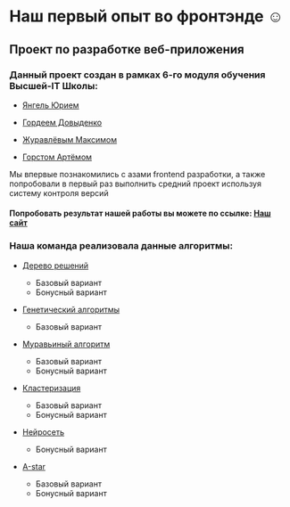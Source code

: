 # Наш первый опыт во фронтэнде ☺️

## Проект по разработке веб-приложения
### Данный проект создан в рамках 6-го модуля обучения Высшей-IT Школы:

- [Янгель Юрием](https://github.com/rendivy)

- [Гордеем Довыденко](https://github.com/StaZisS)

- [Журавлёвым Максимом](https://github.com/kubavsop)

- [Горстом Артёмом](https://github.com/CandyPain)




<p>Мы впервые познакомились с азами frontend разработки, а также попробовали в первый раз выполнить средний проект используя систему контроля версий</p>
<p></p>

#### Попробовать результат нашей работы вы можете по ссылке: [Наш сайт](https://rendivy.github.io/WebProject/)

### Наша команда реализовала данные алгоритмы:



- [Дерево решений](https://ru.wikipedia.org/wiki/%D0%94%D0%B5%D1%80%D0%B5%D0%B2%D0%BE_%D1%80%D0%B5%D1%88%D0%B5%D0%BD%D0%B8%D0%B9)
    + Базовый вариант
    + Бонусный вариант

- [Генетический алгоритмы](https://en.wikipedia.org/wiki/Genetic_algorithm)
    + Базовый вариант


- [Муравьиный алгоритм](https://en.wikipedia.org/wiki/Ant_colony_optimization_algorithms)
    + Базовый вариант
    + Бонусный вариант


- [Кластеризация](https://en.wikipedia.org/wiki/K-means_clustering)
    + Базовый вариант
    + Бонусный вариант


- [Нейросеть](https://en.wikipedia.org/wiki/Artificial_neural_network)
    + Бонусный вариант


- [А-star](https://en.wikipedia.org/wiki/A*_search_algorithm)
    + Базовый вариант
    + Бонусный вариант


